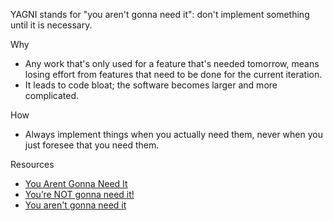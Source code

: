 YAGNI stands for "you aren't gonna need it": don't implement something until it is necessary.

Why

-   Any work that's only used for a feature that's needed tomorrow, means losing effort from features that need to be done for the current iteration.
-   It leads to code bloat; the software becomes larger and more complicated.

How

-   Always implement things when you actually need them, never when you just foresee that you need them.

Resources

-   [You Arent Gonna Need It](http://c2.com/xp/YouArentGonnaNeedIt.html)
-   [You’re NOT gonna need it!](https://ronjeffries.com/xprog/articles/practices/pracnotneed/)
-   [You aren't gonna need it](https://en.wikipedia.org/wiki/You_aren%27t_gonna_need_it)